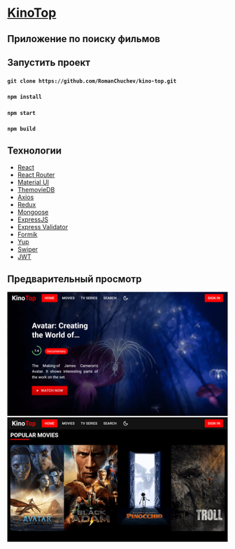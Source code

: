 # [KinoTop](https://romanchuchev.github.io/kino-top/)

## Приложение по поиску фильмов

## Запустить проект

#### `git clone https://github.com/RomanChuchev/kino-top.git`

#### `npm install`

#### `npm start`

#### `npm build`

## Технологии

- [React](https://create-react-app.dev/)<br>
- [React Router](https://reactrouter.com/)<br>
- [Material UI](https://mui.com/material-ui/getting-started/overview/)<br>
- [ThemovieDB](https://www.themoviedb.org/)<br>
- [Axios](https://axios-http.com/)<br>
- [Redux](https://redux.js.org/)<br>
- [Mongoose](https://mongoosejs.com/)<br>
- [ExpressJS](https://expressjs.com/)<br>
- [Express Validator](https://express-validator.github.io/docs/)<br>
- [Formik](https://formik.org/)<br>
- [Yup](https://github.com/jquense/yup/)<br>
- [Swiper](https://swiperjs.com/)<br>
- [JWT](https://github.com/auth0/node-jsonwebtoken)<br>

## Предварительный просмотр

[![Live Demo](./images/screenshot-1.png)](https://romanchuchev.github.io/kino-top/)
[![Live Demo](./images/screenshot-2.png)](https://romanchuchev.github.io/kino-top/)
